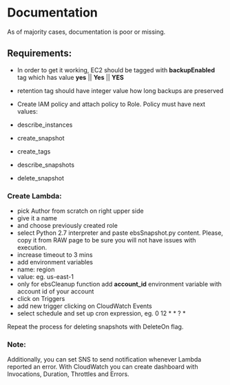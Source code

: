 # Documentation
As of majority cases, documentation is poor or missing.

## Requirements:
- In order to get it working, EC2 should be tagged with **backupEnabled** tag which has value **yes** || **Yes** || **YES**
- retention tag should have integer value how long backups are preserved

- Create IAM policy and attach policy to Role. Policy must have next values:
 -  describe_instances
 -  create_snapshot
 -  create_tags
 -  describe_snapshots
 -  delete_snapshot

### Create Lambda:
- pick Author from scratch on right upper side
- give it a name
- and choose previously created role
- select Python 2.7 interpreter and paste ebsSnapshot.py content.
Please, copy it from RAW page to be sure you will not have issues with execution.
- increase timeout to 3 mins
- add environment variables
 - name: region
 - value: eg. us-east-1
 - only for ebsCleanup function add **account_id** environment variable with account id of your account
- click on Triggers
- add new trigger clicking on CloudWatch Events
- select schedule and set up cron expression, eg. 0 12 * * ? *


Repeat the process for deleting snapshots with DeleteOn flag.

### Note:

Additionally, you can set SNS to send notification whenever Lambda reported an error.
With CloudWatch you can create dashboard with Invocations, Duration, Throttles and Errors.
